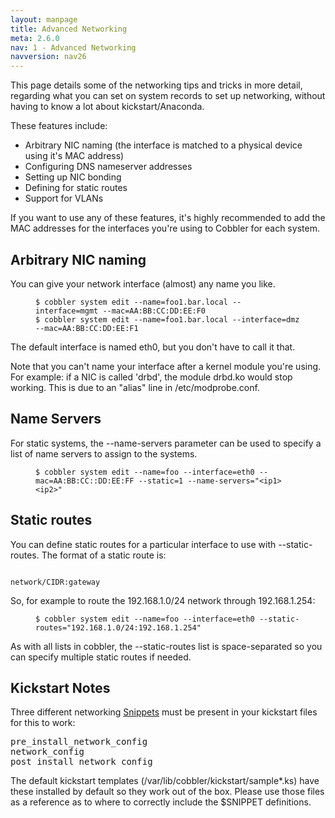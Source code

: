 ```yaml
---
layout: manpage
title: Advanced Networking
meta: 2.6.0
nav: 1 - Advanced Networking
navversion: nav26
---
```


<p>This page details some of the networking tips and tricks in more detail, regarding what you can set on system records to set up networking, without having to know a lot about kickstart/Anaconda.</p>

<p>These features include:</p>

<ul>
<li>Arbitrary NIC naming (the interface is matched to a physical
device using it's MAC address)</li>
<li>Configuring DNS nameserver addresses</li>
<li>Setting up NIC bonding</li>
<li>Defining for static routes</li>
<li>Support for VLANs</li>
</ul>


<p>If you want to use any of these features, it's highly recommended
to add the MAC addresses for the interfaces you're using to Cobbler
for each system.</p>

<h2>Arbitrary NIC naming</h2>

<p>You can give your network interface (almost) any name you like.</p>

<p><figure class="highlight"><pre><code class="language-bash" data-lang="bash">$ cobbler system edit --name=foo1.bar.local --interface=mgmt --mac=AA:BB:CC:DD:EE:F0
$ cobbler system edit --name=foo1.bar.local --interface=dmz --mac=AA:BB:CC:DD:EE:F1</code></pre></figure></p>

<p>The default interface is named eth0, but you don't have to call it that.</p>

<p>Note that you can't name your interface after a kernel module you're using. For example: if a NIC is called 'drbd', the module drbd.ko would stop working. This is due to an "alias" line in /etc/modprobe.conf.</p>

<h2>Name Servers</h2>

<p>For static systems, the --name-servers parameter can be used to
specify a list of name servers to assign to the systems.</p>

<p><figure class="highlight"><pre><code class="language-bash" data-lang="bash">$ cobbler system edit --name=foo --interface=eth0 --mac=AA:BB:CC::DD:EE:FF --static=1 --name-servers=&quot;&lt;ip1&gt; &lt;ip2&gt;&quot;</code></pre></figure></p>

<h2>Static routes</h2>

<p>You can define static routes for a particular interface to use with --static-routes. The format of a static route is:</p>

<p><code>
network/CIDR:gateway
</code></p>

<p>So, for example to route the 192.168.1.0/24 network through 192.168.1.254:</p>

<p><figure class="highlight"><pre><code class="language-bash" data-lang="bash">$ cobbler system edit --name=foo --interface=eth0 --static-routes=&quot;192.168.1.0/24:192.168.1.254&quot;</code></pre></figure></p>

<p>As with all lists in cobbler, the --static-routes list is space-separated so you can specify multiple static routes if needed.</p>

<h2>Kickstart Notes</h2>

<p>Three different networking <a href="/manuals/2.6.0/3/6_-_Snippets.html">Snippets</a> must be present in your kickstart files for this to work:</p>

<pre>
pre_install_network_config
network_config
post_install_network_config
</pre>


<p>The default kickstart templates (/var/lib/cobbler/kickstart/sample*.ks) have these installed by default so they work out of the box. Please use those files as a reference as to where to correctly include the $SNIPPET definitions.</p>
